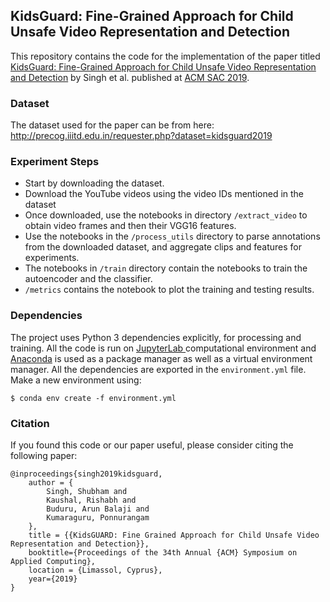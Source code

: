 ## KidsGuard: Fine-Grained Approach for Child Unsafe Video Representation and Detection

This repository contains the code for the implementation of the paper titled [KidsGuard: Fine-Grained Approach for Child Unsafe Video Representation and Detection](http://precog.iiitd.edu.in/pubs/KidsGuard-cam-ready.pdf) by Singh et al. published at [ACM SAC 2019](https://www.sigapp.org/sac/sac2019/).

### Dataset
The  dataset used for the paper can be from here: http://precog.iiitd.edu.in/requester.php?dataset=kidsguard2019

### Experiment Steps
+ Start by downloading the dataset.
+ Download the YouTube videos using the video IDs mentioned in the dataset
+ Once downloaded, use the notebooks in directory `/extract_video` to obtain video frames and then their VGG16 features.
+ Use the notebooks in the `/process_utils` directory to parse annotations from the downloaded dataset, and aggregate clips and features for experiments.
+ The notebooks in `/train` directory contain the notebooks to train the autoencoder and the classifier.
+ `/metrics` contains the notebook to plot the training and testing results.

### Dependencies
The project uses Python 3 dependencies explicitly, for processing and training. All the code is run on [JupyterLab ](https://github.com/jupyterlab/jupyterlab) computational environment and [Anaconda](https://anaconda.org/)  is used as a package manager as well as a virtual environment manager. 
All the dependencies are exported in the `environment.yml` file. Make a new environment using:
```
$ conda env create -f environment.yml
```

### Citation
If you found this code or our paper useful, please consider citing the following paper:
```
@inproceedings{singh2019kidsguard,
    author = {
        Singh, Shubham and 
        Kaushal, Rishabh and 
        Buduru, Arun Balaji and 
        Kumaraguru, Ponnurangam
    },
    title = {{KidsGUARD: Fine Grained Approach for Child Unsafe Video Representation and Detection}},
    booktitle={Proceedings of the 34th Annual {ACM} Symposium on Applied Computing},
    location = {Limassol, Cyprus},
    year={2019}
}
```
